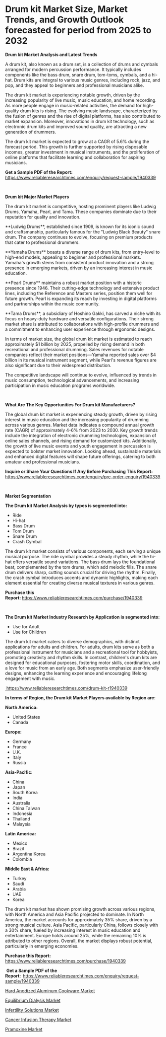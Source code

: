 <p><h1>Drum kit Market Size, Market Trends, and Growth Outlook forecasted for period from 2025 to 2032</h1></p><p><strong>Drum kit Market Analysis and Latest Trends</strong></p>
<p><p>A drum kit, also known as a drum set, is a collection of drums and cymbals arranged for modern percussion performance. It typically includes components like the bass drum, snare drum, tom-toms, cymbals, and a hi-hat. Drum kits are integral to various music genres, including rock, jazz, and pop, and they appeal to beginners and professional musicians alike.</p><p>The drum kit market is experiencing notable growth, driven by the increasing popularity of live music, music education, and home recording. As more people engage in music-related activities, the demand for high-quality drum kits is rising. The evolving music landscape, characterized by the fusion of genres and the rise of digital platforms, has also contributed to market expansion. Moreover, innovations in drum kit technology, such as electronic drum kits and improved sound quality, are attracting a new generation of drummers.</p><p>The drum kit market is expected to grow at a CAGR of 5.6% during the forecast period. This growth is further supported by rising disposable incomes, greater investment in musical instruments, and the proliferation of online platforms that facilitate learning and collaboration for aspiring musicians.</p></p>
<p><strong>Get a Sample PDF of the Report:&nbsp;</strong> <a href="https://www.reliableresearchtimes.com/enquiry/request-sample/1940339?utm_campaign=2641&utm_medium=2&utm_source=Github&utm_content=ia&utm_term=05042025&utm_id=drum-kit">https://www.reliableresearchtimes.com/enquiry/request-sample/1940339</a></p>
<p>&nbsp;</p>
<p><strong>Drum kit Major Market Players</strong></p>
<p><p>The drum kit market is competitive, hosting prominent players like Ludwig Drums, Yamaha, Pearl, and Tama. These companies dominate due to their reputation for quality and innovation. </p><p>**Ludwig Drums**, established since 1909, is known for its iconic sound and craftsmanship, particularly famous for the "Ludwig Black Beauty" snare drum. The company continues to evolve, focusing on premium products that cater to professional drummers. </p><p>**Yamaha Drums** boasts a diverse range of drum kits, from entry-level to high-end models, appealing to beginner and professional markets. Yamaha's growth stems from consistent product innovation and a strong presence in emerging markets, driven by an increasing interest in music education.</p><p>**Pearl Drums** maintains a robust market position with a historic presence since 1946. Their cutting-edge technology and extensive product lines, including the Reference and Masters series, position them well for future growth. Pearl is expanding its reach by investing in digital platforms and partnerships within the music community.</p><p>**Tama Drums**, a subsidiary of Hoshino Gakki, has carved a niche with its focus on heavy-duty hardware and versatile configurations. Their strong market share is attributed to collaborations with high-profile drummers and a commitment to enhancing user experience through ergonomic designs.</p><p>In terms of market size, the global drum kit market is estimated to reach approximately $1 billion by 2025, propelled by rising demand in both recreational and professional drumming. Sales revenues for notable companies reflect their market positions—Yamaha reported sales over $4 billion in its musical instrument segment, while Pearl's revenue figures are also significant due to their widespread distribution.</p><p>The competitive landscape will continue to evolve, influenced by trends in music consumption, technological advancements, and increasing participation in music education programs worldwide.</p></p>
<p>&nbsp;</p>
<p><strong>What Are The Key Opportunities For Drum kit Manufacturers?</strong></p>
<p><p>The global drum kit market is experiencing steady growth, driven by rising interest in music education and the increasing popularity of drumming across various genres. Market data indicates a compound annual growth rate (CAGR) of approximately 4-6% from 2023 to 2030. Key growth trends include the integration of electronic drumming technologies, expansion of online sales channels, and rising demand for customized kits. Additionally, the growth of live music events and youth engagement in percussion is expected to bolster market innovation. Looking ahead, sustainable materials and enhanced digital features will shape future offerings, catering to both amateur and professional musicians.</p></p>
<p><strong>Inquire or Share Your Questions If Any Before Purchasing This Report:</strong> <a href="https://www.reliableresearchtimes.com/enquiry/pre-order-enquiry/1940339?utm_campaign=2641&utm_medium=2&utm_source=Github&utm_content=ia&utm_term=05042025&utm_id=drum-kit">https://www.reliableresearchtimes.com/enquiry/pre-order-enquiry/1940339</a></p>
<p>&nbsp;</p>
<p><strong>Market Segmentation</strong></p>
<p><strong>The Drum kit Market Analysis by types is segmented into:</strong></p>
<p><ul><li>Ride</li><li>Hi-hat</li><li>Bass Drum</li><li>Tom Drum</li><li>Snare Drum</li><li>Crash Cymbal</li></ul></p>
<p><p>The drum kit market consists of various components, each serving a unique musical purpose. The ride cymbal provides a steady rhythm, while the hi-hat offers versatile sound variations. The bass drum lays the foundational beat, complemented by the tom drums, which add melodic fills. The snare drum delivers sharp, cutting sounds crucial for driving the rhythm. Finally, the crash cymbal introduces accents and dynamic highlights, making each element essential for creating diverse musical textures in various genres.</p></p>
<p><strong>Purchase this Report:&nbsp;</strong><a href="https://www.reliableresearchtimes.com/purchase/1940339?utm_campaign=2641&utm_medium=2&utm_source=Github&utm_content=ia&utm_term=05042025&utm_id=drum-kit">https://www.reliableresearchtimes.com/purchase/1940339</a></p>
<p>&nbsp;</p>
<p><strong>The Drum kit Market Industry Research by Application is segmented into:</strong></p>
<p><ul><li>Use for Adult</li><li>Use for Children</li></ul></p>
<p><p>The drum kit market caters to diverse demographics, with distinct applications for adults and children. For adults, drum kits serve as both a professional instrument for musicians and a recreational tool for hobbyists, promoting creativity and rhythm skills. In contrast, children's drum kits are designed for educational purposes, fostering motor skills, coordination, and a love for music from an early age. Both segments emphasize user-friendly designs, enhancing the learning experience and encouraging lifelong engagement with music.</p></p>
<p><a href="https://www.reliableresearchtimes.com/drum-kit-r1940339?utm_campaign=2641&utm_medium=2&utm_source=Github&utm_content=ia&utm_term=05042025&utm_id=drum-kit">&nbsp;https://www.reliableresearchtimes.com/drum-kit-r1940339</a></p>
<p><strong>In terms of Region, the Drum kit Market Players available by Region are:</strong></p>
<p>
    <p> <strong> North America: </strong>
        <ul>
            <li>United States</li>
            <li>Canada</li>
        </ul>
        </p> 
    <p> <strong> Europe: </strong>
        <ul>
            <li>Germany</li>
            <li>France</li>
            <li>U.K.</li>
            <li>Italy</li>
            <li>Russia</li>
        </ul>
        </p> 
    <p> <strong> Asia-Pacific: </strong>
        <ul>
            <li>China</li>
            <li>Japan</li>
            <li>South Korea</li>
            <li>India</li>
            <li>Australia</li>
            <li>China Taiwan</li>
            <li>Indonesia</li>
            <li>Thailand</li>
            <li>Malaysia</li>
        </ul>
        </p> 
    <p> <strong> Latin America: </strong>
        <ul>
            <li>Mexico</li>
            <li>Brazil</li>
            <li>Argentina Korea</li>
            <li>Colombia</li>
        </ul>
        </p> 
    <p> <strong> Middle East & Africa: </strong>
        <ul>
            <li>Turkey</li>
            <li>Saudi</li>
            <li>Arabia</li>
            <li>UAE</li>
            <li>Korea</li>
        </ul>
    </p>
    </p>
<p><p>The drum kit market has shown promising growth across various regions, with North America and Asia Pacific projected to dominate. In North America, the market accounts for approximately 35% share, driven by a strong musical culture. Asia Pacific, particularly China, follows closely with a 30% share, fueled by increasing interest in music education and entertainment. Europe holds around 25%, while the remaining 10% is attributed to other regions. Overall, the market displays robust potential, particularly in emerging economies.</p></p>
<p><strong>Purchase this Report: </strong><a href="https://www.reliableresearchtimes.com/purchase/1940339?utm_campaign=2641&utm_medium=2&utm_source=Github&utm_content=ia&utm_term=05042025&utm_id=drum-kit">https://www.reliableresearchtimes.com/purchase/1940339</a></p>
<p>&nbsp;<strong>Get a Sample PDF of the Report:&nbsp;&nbsp;</strong><a href="https://www.reliableresearchtimes.com/enquiry/request-sample/1940339?utm_campaign=2641&utm_medium=2&utm_source=Github&utm_content=ia&utm_term=05042025&utm_id=drum-kit">https://www.reliableresearchtimes.com/enquiry/request-sample/1940339</a></p>
<p><strong></strong></p>
<p><p><a href="https://github.com/rushanday/Market-Research-Report-List-1/blob/main/hard-anodized-aluminum-cookware-market.md?utm_campaign=2641&utm_medium=2&utm_source=Github&utm_content=ia&utm_term=05042025&utm_id=drum-kit">Hard Anodized Aluminum Cookware Market</a></p><p><a href="https://www.linkedin.com/pulse/equilibrium-dialysis-market-analysis-present-size-growth-forecast-aeiac?utm_campaign=2641&utm_medium=2&utm_source=Github&utm_content=ia&utm_term=05042025&utm_id=drum-kit">Equilibrium Dialysis Market</a></p><p><a href="https://www.linkedin.com/pulse/examining-ups-downs-infertility-solutions-market-size-lncwc?utm_campaign=2641&utm_medium=2&utm_source=Github&utm_content=ia&utm_term=05042025&utm_id=drum-kit">Infertility Solutions Market</a></p><p><a href="https://www.linkedin.com/pulse/comprehensive-analysis-cancer-infusion-therapy-market-heq9c?utm_campaign=2641&utm_medium=2&utm_source=Github&utm_content=ia&utm_term=05042025&utm_id=drum-kit">Cancer Infusion Therapy Market</a></p><p><a href="https://www.linkedin.com/pulse/in-depth-analysis-size-pramoxine-market-its-anticipated-industrial-uazbc?utm_campaign=2641&utm_medium=2&utm_source=Github&utm_content=ia&utm_term=05042025&utm_id=drum-kit">Pramoxine Market</a></p></p>